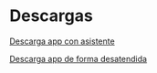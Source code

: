 # Descargas
[Descarga app con asistente](https://github.com/danielmera2912/DI-Practica5/releases/download/app/SimpleGames.exe)

[Descarga app de forma desatendida](https://github.com/danielmera2912/DI-Practica5/releases/download/app2/Output.zip)


